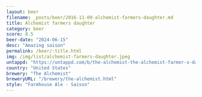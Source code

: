 ```yaml
---
layout: beer
filename: _posts/beer/2016-11-09-alchemist-farmers-daughter.md
title: Alchemist farmers daughter
category: beer
score: 8.5
beer-date: "2024-06-15"
desc: "Amazing saison"
permalink: /beer/:title.html
img: /img/list/alchemist-farmers-daughter.jpeg
untappd: "https://untappd.com/b/the-alchemist-the-alchemist-farmer-s-daughter/32213"
country: "United States"
brewery: "The Alchemist"
breweryURL: "/brewery/the-alchemist.html"
style: "Farmhouse Ale - Saison"
---
```

